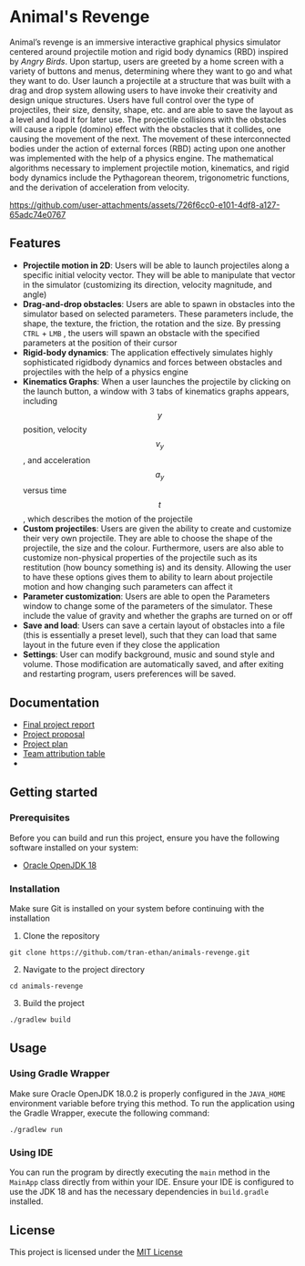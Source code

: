 # Animal's Revenge
Animal’s revenge is an immersive interactive graphical physics simulator centered around
projectile motion and rigid body dynamics (RBD) inspired by _Angry Birds_. Upon startup, users are greeted by a
home screen with a variety of buttons and menus, determining where they want to go and
what they want to do. User launch a projectile at a structure that was built with a drag
and drop system allowing users to have invoke their creativity and design unique structures.
Users have full control over the type of projectiles, their size, density, shape, etc. and are
able to save the layout as a level and load it for later use. The projectile collisions with the
obstacles will cause a ripple (domino) effect with the obstacles that it collides, one causing
the movement of the next. The movement of these interconnected bodies under the action of
external forces (RBD) acting upon one another was implemented with the help of a physics
engine. The mathematical algorithms necessary to implement projectile motion, kinematics,
and rigid body dynamics include the Pythagorean theorem, trigonometric functions, and the
derivation of acceleration from velocity.

https://github.com/user-attachments/assets/726f6cc0-e101-4df8-a127-65adc74e0767
## Features
- **Projectile motion in 2D**: Users will be able to launch projectiles along a specific initial
velocity vector. They will be able to manipulate that vector in the simulator
(customizing its direction, velocity magnitude, and angle)
- **Drag-and-drop obstacles**: Users are able to spawn in obstacles into the simulator based
on selected parameters. These parameters include, the shape, the texture, the friction,
the rotation and the size. By pressing `CTRL` + `LMB` , the users will spawn an obstacle
with the specified parameters at the position of their cursor
- **Rigid-body dynamics**: The application effectively simulates highly sophisticated rigidbody
dynamics and forces between obstacles and projectiles with the help of a physics
engine
- **Kinematics Graphs**: When a user launches the projectile by clicking on the launch button,
a window with 3 tabs of kinematics graphs appears, including $$y$$ position, velocity
$$v_y$$, and acceleration $$a_y$$ versus time $$t$$, which describes the motion of the projectile
- **Custom projectiles**: Users are given the ability to create and customize their very own
projectile. They are able to choose the shape of the projectile, the size and the colour.
Furthermore, users are also able to customize non-physical properties of the projectile
such as its restitution (how bouncy something is) and its density. Allowing the user
to have these options gives them to ability to learn about projectile motion and how
changing such parameters can affect it
- **Parameter customization**: Users are able to open the Parameters window to change
some of the parameters of the simulator. These include the value of gravity and whether
the graphs are turned on or off
- **Save and load**: Users can save a certain layout of obstacles into a file (this is essentially
a preset level), such that they can load that same layout in the future even if they
close the application
- **Settings**: User can modify background, music and sound style and volume. Those
modification are automatically saved, and after exiting and restarting program, users
preferences will be saved.

## Documentation
- [Final project report](documentation/MAZE-Animals-Revenge-Project-Report.pdf)
- [Project proposal](documentation/MAZE-Project-proposal.pdf)
- [Project plan](documentation/MAZE-Project-plan.pdf)
- [Team attribution table](documentation/MAZE-Attribution-Table.pdf)
- 
## Getting started
### Prerequisites
Before you can build and run this project, ensure you have the following software installed on your system:
- [Oracle OpenJDK 18](https://www.oracle.com/java/technologies/javase/jdk18-archive-downloads.html)

### Installation
Make sure Git is installed on your system before continuing with the installation
1. Clone the repository
```shell
git clone https://github.com/tran-ethan/animals-revenge.git
```
2. Navigate to the project directory
```shell
cd animals-revenge
```
3. Build the project
```shell
./gradlew build
```

## Usage
### Using Gradle Wrapper
Make sure Oracle OpenJDK 18.0.2 is properly configured in the `JAVA_HOME` environment variable before trying this method. To run the application using the Gradle Wrapper, execute the following command:
```shell
./gradlew run
```

### Using IDE
You can run the program by directly executing the `main` method in the `MainApp` class directly from within your IDE. Ensure your IDE is configured to use the JDK 18 and has the necessary dependencies in `build.gradle` installed.

## License
This project is licensed under the [MIT License](LICENSE)
